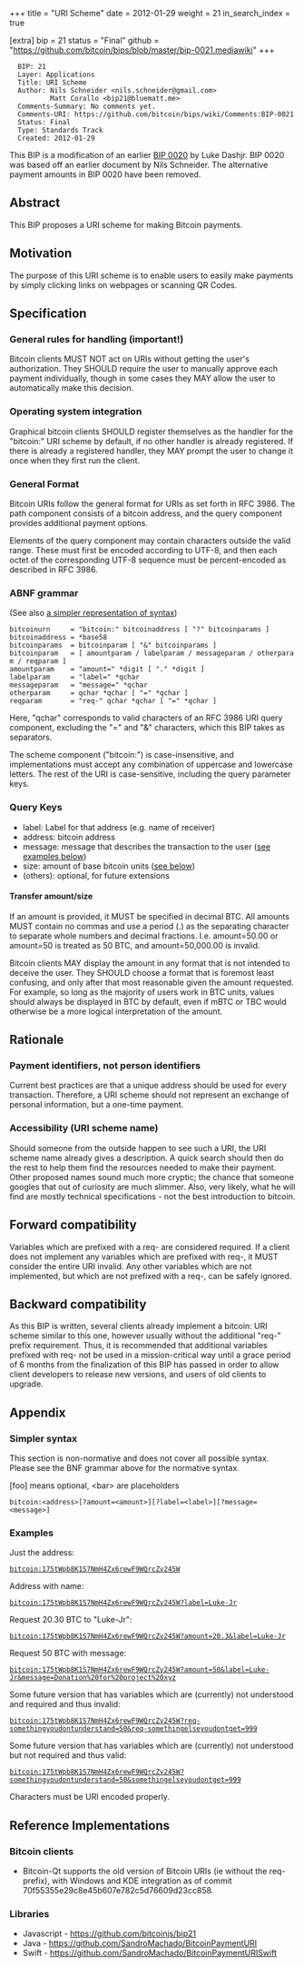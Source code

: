 +++
title = "URI Scheme"
date = 2012-01-29
weight = 21
in_search_index = true

[extra]
bip = 21
status = "Final"
github = "https://github.com/bitcoin/bips/blob/master/bip-0021.mediawiki"
+++

      BIP: 21
      Layer: Applications
      Title: URI Scheme
      Author: Nils Schneider <nils.schneider@gmail.com>
              Matt Corallo <bip21@bluematt.me>
      Comments-Summary: No comments yet.
      Comments-URI: https://github.com/bitcoin/bips/wiki/Comments:BIP-0021
      Status: Final
      Type: Standards Track
      Created: 2012-01-29

This BIP is a modification of an earlier [BIP
0020](bip-0020.mediawiki "wikilink") by Luke Dashjr. BIP 0020 was based
off an earlier document by Nils Schneider. The alternative payment
amounts in BIP 0020 have been removed.

## Abstract

This BIP proposes a URI scheme for making Bitcoin payments.

## Motivation

The purpose of this URI scheme is to enable users to easily make
payments by simply clicking links on webpages or scanning QR Codes.

## Specification

### General rules for handling (important!)

Bitcoin clients MUST NOT act on URIs without getting the user's
authorization. They SHOULD require the user to manually approve each
payment individually, though in some cases they MAY allow the user to
automatically make this decision.

### Operating system integration

Graphical bitcoin clients SHOULD register themselves as the handler for
the "bitcoin:" URI scheme by default, if no other handler is already
registered. If there is already a registered handler, they MAY prompt
the user to change it once when they first run the client.

### General Format

Bitcoin URIs follow the general format for URIs as set forth in RFC
3986. The path component consists of a bitcoin address, and the query
component provides additional payment options.

Elements of the query component may contain characters outside the valid
range. These must first be encoded according to UTF-8, and then each
octet of the corresponding UTF-8 sequence must be percent-encoded as
described in RFC 3986.

### ABNF grammar

(See also [a simpler representation of
syntax](#Simpler_syntax "wikilink"))

`bitcoinurn     = "bitcoin:" bitcoinaddress [ "?" bitcoinparams ]`  
`bitcoinaddress = *base58`  
`bitcoinparams  = bitcoinparam [ "&" bitcoinparams ]`  
`bitcoinparam   = [ amountparam / labelparam / messageparam / otherparam / reqparam ]`  
`amountparam    = "amount=" *digit [ "." *digit ]`  
`labelparam     = "label=" *qchar`  
`messageparam   = "message=" *qchar`  
`otherparam     = qchar *qchar [ "=" *qchar ]`  
`reqparam       = "req-" qchar *qchar [ "=" *qchar ]`

Here, "qchar" corresponds to valid characters of an RFC 3986 URI query
component, excluding the "=" and "&" characters, which this BIP takes as
separators.

The scheme component ("bitcoin:") is case-insensitive, and
implementations must accept any combination of uppercase and lowercase
letters. The rest of the URI is case-sensitive, including the query
parameter keys.

### Query Keys

-   label: Label for that address (e.g. name of receiver)
-   address: bitcoin address
-   message: message that describes the transaction to the user ([see
    examples below](#Examples "wikilink"))
-   size: amount of base bitcoin units ([see
    below](#Transfer_amount/size "wikilink"))
-   (others): optional, for future extensions

#### Transfer amount/size

If an amount is provided, it MUST be specified in decimal BTC. All
amounts MUST contain no commas and use a period (.) as the separating
character to separate whole numbers and decimal fractions. I.e.
amount=50.00 or amount=50 is treated as 50 BTC, and amount=50,000.00 is
invalid.

Bitcoin clients MAY display the amount in any format that is not
intended to deceive the user. They SHOULD choose a format that is
foremost least confusing, and only after that most reasonable given the
amount requested. For example, so long as the majority of users work in
BTC units, values should always be displayed in BTC by default, even if
mBTC or TBC would otherwise be a more logical interpretation of the
amount.

## Rationale

### Payment identifiers, not person identifiers

Current best practices are that a unique address should be used for
every transaction. Therefore, a URI scheme should not represent an
exchange of personal information, but a one-time payment.

### Accessibility (URI scheme name)

Should someone from the outside happen to see such a URI, the URI scheme
name already gives a description. A quick search should then do the rest
to help them find the resources needed to make their payment. Other
proposed names sound much more cryptic; the chance that someone googles
that out of curiosity are much slimmer. Also, very likely, what he will
find are mostly technical specifications - not the best introduction to
bitcoin.

## Forward compatibility

Variables which are prefixed with a req- are considered required. If a
client does not implement any variables which are prefixed with req-, it
MUST consider the entire URI invalid. Any other variables which are not
implemented, but which are not prefixed with a req-, can be safely
ignored.

## Backward compatibility

As this BIP is written, several clients already implement a bitcoin: URI
scheme similar to this one, however usually without the additional
"req-" prefix requirement. Thus, it is recommended that additional
variables prefixed with req- not be used in a mission-critical way until
a grace period of 6 months from the finalization of this BIP has passed
in order to allow client developers to release new versions, and users
of old clients to upgrade.

## Appendix

### Simpler syntax

This section is non-normative and does not cover all possible syntax.
Please see the BNF grammar above for the normative syntax.

\[foo\] means optional, &lt;bar&gt; are placeholders

`bitcoin:<address>[?amount=<amount>][?label=<label>][?message=<message>]`

### Examples

Just the address:

[`bitcoin:175tWpb8K1S7NmH4Zx6rewF9WQrcZv245W`](bitcoin:175tWpb8K1S7NmH4Zx6rewF9WQrcZv245W)

Address with name:

[`bitcoin:175tWpb8K1S7NmH4Zx6rewF9WQrcZv245W?label=Luke-Jr`](bitcoin:175tWpb8K1S7NmH4Zx6rewF9WQrcZv245W?label=Luke-Jr)

Request 20.30 BTC to "Luke-Jr":

[`bitcoin:175tWpb8K1S7NmH4Zx6rewF9WQrcZv245W?amount=20.3&label=Luke-Jr`](bitcoin:175tWpb8K1S7NmH4Zx6rewF9WQrcZv245W?amount=20.3&label=Luke-Jr)

Request 50 BTC with message:

[`bitcoin:175tWpb8K1S7NmH4Zx6rewF9WQrcZv245W?amount=50&label=Luke-Jr&message=Donation%20for%20project%20xyz`](bitcoin:175tWpb8K1S7NmH4Zx6rewF9WQrcZv245W?amount=50&label=Luke-Jr&message=Donation%20for%20project%20xyz)

Some future version that has variables which are (currently) not
understood and required and thus invalid:

[`bitcoin:175tWpb8K1S7NmH4Zx6rewF9WQrcZv245W?req-somethingyoudontunderstand=50&req-somethingelseyoudontget=999`](bitcoin:175tWpb8K1S7NmH4Zx6rewF9WQrcZv245W?req-somethingyoudontunderstand=50&req-somethingelseyoudontget=999)

Some future version that has variables which are (currently) not
understood but not required and thus valid:

[`bitcoin:175tWpb8K1S7NmH4Zx6rewF9WQrcZv245W?somethingyoudontunderstand=50&somethingelseyoudontget=999`](bitcoin:175tWpb8K1S7NmH4Zx6rewF9WQrcZv245W?somethingyoudontunderstand=50&somethingelseyoudontget=999)

Characters must be URI encoded properly.

## Reference Implementations

### Bitcoin clients

-   Bitcoin-Qt supports the old version of Bitcoin URIs (ie without the
    req- prefix), with Windows and KDE integration as of commit
    70f55355e29c8e45b607e782c5d76609d23cc858.

### Libraries

-   Javascript - <https://github.com/bitcoinjs/bip21>
-   Java - <https://github.com/SandroMachado/BitcoinPaymentURI>
-   Swift - <https://github.com/SandroMachado/BitcoinPaymentURISwift>
